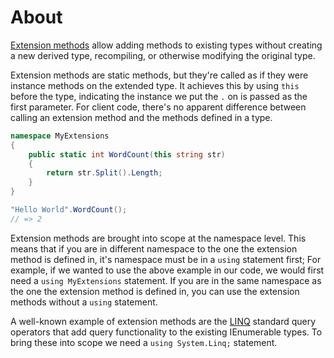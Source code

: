 # About

[Extension methods][extension-methods] allow adding methods to existing types without creating a new derived type, recompiling, or otherwise modifying the original type.

Extension methods are static methods, but they're called as if they were instance methods on the extended type. It achieves this by using `this` before the type, indicating the instance we put the `.` on is passed as the first parameter. For client code, there's no apparent difference between calling an extension method and the methods defined in a type.

```csharp
namespace MyExtensions
{
    public static int WordCount(this string str)
    {
        return str.Split().Length;
    }
}

"Hello World".WordCount();
// => 2
```

Extension methods are brought into scope at the namespace level. This means that if you are in different namespace to the one the extension method is defined in, it's namespace must be in a `using` statement first; For example, if we wanted to use the above example in our code, we would first need a `using MyExtensions` statement. If you are in the same namespace as the one the extension method is defined in, you can use the extension methods without a `using` statement.

A well-known example of extension methods are the [LINQ][linq] standard query operators that add query functionality to the existing IEnumerable types. To bring these into scope we need a `using System.Linq;` statement.

[linq]: https://docs.microsoft.com/en-us/dotnet/csharp/programming-guide/concepts/linq/
[extension-methods]: https://docs.microsoft.com/en-us/dotnet/csharp/programming-guide/classes-and-structs/extension-methods
